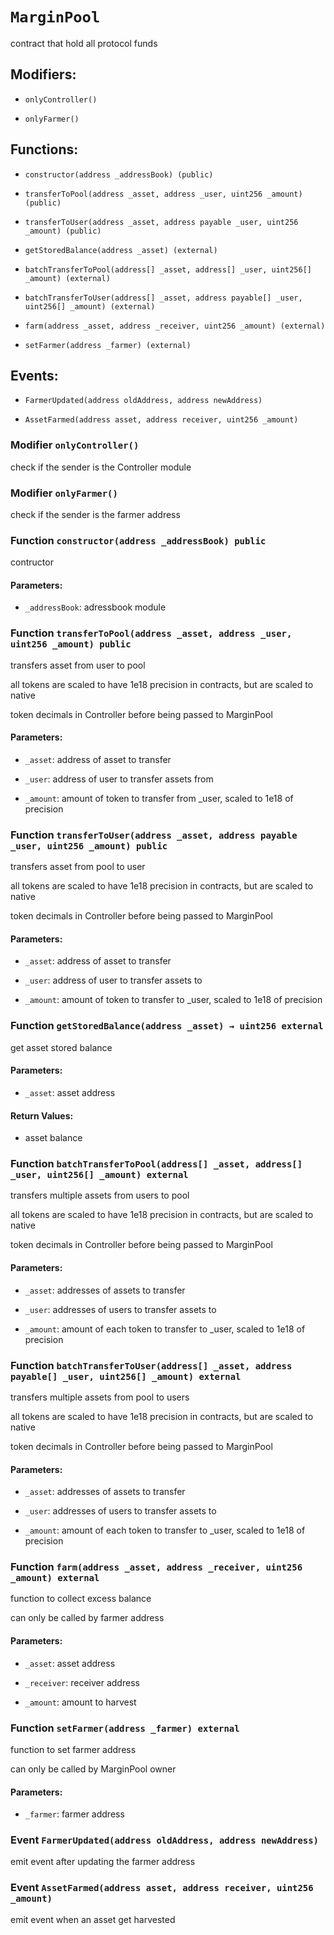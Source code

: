 # `MarginPool`

contract that hold all protocol funds

## Modifiers:

- `onlyController()`

- `onlyFarmer()`

## Functions:

- `constructor(address _addressBook) (public)`

- `transferToPool(address _asset, address _user, uint256 _amount) (public)`

- `transferToUser(address _asset, address payable _user, uint256 _amount) (public)`

- `getStoredBalance(address _asset) (external)`

- `batchTransferToPool(address[] _asset, address[] _user, uint256[] _amount) (external)`

- `batchTransferToUser(address[] _asset, address payable[] _user, uint256[] _amount) (external)`

- `farm(address _asset, address _receiver, uint256 _amount) (external)`

- `setFarmer(address _farmer) (external)`

## Events:

- `FarmerUpdated(address oldAddress, address newAddress)`

- `AssetFarmed(address asset, address receiver, uint256 _amount)`

### Modifier `onlyController()`

check if the sender is the Controller module

### Modifier `onlyFarmer()`

check if the sender is the farmer address

### Function `constructor(address _addressBook) public`

contructor

#### Parameters:

- `_addressBook`: adressbook module

### Function `transferToPool(address _asset, address _user, uint256 _amount) public`

transfers asset from user to pool

all tokens are scaled to have 1e18 precision in contracts, but are scaled to native

token decimals in Controller before being passed to MarginPool

#### Parameters:

- `_asset`: address of asset to transfer

- `_user`: address of user to transfer assets from

- `_amount`: amount of token to transfer from _user, scaled to 1e18 of precision

### Function `transferToUser(address _asset, address payable _user, uint256 _amount) public`

transfers asset from pool to user

all tokens are scaled to have 1e18 precision in contracts, but are scaled to native

token decimals in Controller before being passed to MarginPool

#### Parameters:

- `_asset`: address of asset to transfer

- `_user`: address of user to transfer assets to

- `_amount`: amount of token to transfer to _user, scaled to 1e18 of precision

### Function `getStoredBalance(address _asset) → uint256 external`

get asset stored balance

#### Parameters:

- `_asset`: asset address

#### Return Values:

- asset balance

### Function `batchTransferToPool(address[] _asset, address[] _user, uint256[] _amount) external`

transfers multiple assets from users to pool

all tokens are scaled to have 1e18 precision in contracts, but are scaled to native

token decimals in Controller before being passed to MarginPool

#### Parameters:

- `_asset`: addresses of assets to transfer

- `_user`: addresses of users to transfer assets to

- `_amount`: amount of each token to transfer to _user, scaled to 1e18 of precision

### Function `batchTransferToUser(address[] _asset, address payable[] _user, uint256[] _amount) external`

transfers multiple assets from pool to users

all tokens are scaled to have 1e18 precision in contracts, but are scaled to native

token decimals in Controller before being passed to MarginPool

#### Parameters:

- `_asset`: addresses of assets to transfer

- `_user`: addresses of users to transfer assets to

- `_amount`: amount of each token to transfer to _user, scaled to 1e18 of precision

### Function `farm(address _asset, address _receiver, uint256 _amount) external`

function to collect excess balance

can only be called by farmer address

#### Parameters:

- `_asset`: asset address

- `_receiver`: receiver address

- `_amount`: amount to harvest

### Function `setFarmer(address _farmer) external`

function to set farmer address

can only be called by MarginPool owner

#### Parameters:

- `_farmer`: farmer address

### Event `FarmerUpdated(address oldAddress, address newAddress)`

emit event after updating the farmer address

### Event `AssetFarmed(address asset, address receiver, uint256 _amount)`

emit event when an asset get harvested
